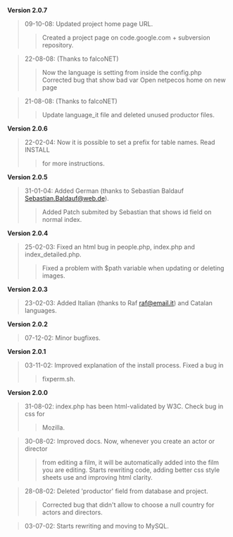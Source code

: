**Version 2.0.7**
> 09-10-08: Updated project home page URL.
> > Created a project page on code.google.com + subversion repository.


> 22-08-08: (Thanks to falcoNET)
> > Now the language is setting from inside the config.php
> > Corrected bug that show bad var
> > Open netpecos home on new page


> 21-08-08: (Thanks to falcoNET)
> > Update language\_it file and deleted unused productor files.

**Version 2.0.6**

> 22-02-04: Now it is possible to set a prefix for table names. Read INSTALL
> > for more instructions.

**Version 2.0.5**

> 31-01-04: Added German (thanks to Sebastian Baldauf <Sebastian.Baldauf@web.de>).
> > Added Patch submited by Sebastian that shows id field on normal
> > index.

**Version 2.0.4**

> 25-02-03: Fixed an html bug in people.php, index.php and index\_detailed.php.
> > Fixed a problem with $path variable when updating or deleting images.

**Version 2.0.3**

> 23-02-03: Added Italian (thanks to Raf <raf@email.it>) and Catalan languages.

**Version 2.0.2**
> 07-12-02: Minor bugfixes.

**Version 2.0.1**
> 03-11-02: Improved explanation of the install process. Fixed a bug in
> > fixperm.sh.

**Version 2.0.0**

> 31-08-02: index.php has been html-validated by W3C. Check bug in css for
> > Mozilla.


> 30-08-02: Improved docs. Now, whenever you create an actor or director
> > from editing a film, it will be automatically added into the
> > film you are editing. Starts rewriting code, adding better
> > css style sheets use and improving html clarity.


> 28-08-02: Deleted 'productor' field from database and project.
> > Corrected bug that didn't allow to choose a null country for
> > actors and directors.


> 03-07-02: Starts rewriting and moving to MySQL.